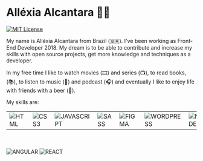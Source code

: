 
# Alléxia Alcantara 👩‍💻

[![MIT License](https://img.shields.io/badge/LinkedIn-0077B5?style=for-the-badge&logo=linkedin&logoColor=white)](https://www.linkedin.com/in/allexia-alcantara-79126871/)


My name is Alléxia Alcantara from Brazil (🇧🇷). I've been working as Front-End Developer 2018. My dream is to be able to contribute and increase my skills with open source projects, get more knowledge and techniques as a developer.

In my free time I like to watch movies (🎞️) and series (📺), to read books, (📚), to listen to music (🎵) and podcast (🎧) and eventually I like to enjoy life with friends with a beer (🍺).

My skills are:
<table>
  <tr>
    <td valign="top"><img alt="HTML" src="https://img.shields.io/badge/HTML5-E34F26?style=for-the-badge&logo=html5&logoColor=white" /></td>
    <td valign="top"><img alt="CSS3" src="https://img.shields.io/badge/CSS3-1572B6?style=for-the-badge&logo=css3&logoColor=white" /> </td>
    <td valign="top"><img alt="JAVASCRIPT" src="https://img.shields.io/badge/JavaScript-323330?style=for-the-badge&logo=javascript&logoColor=F7DF1E" /> </td>
    <td valign="top"><img alt="SASS" src="https://img.shields.io/badge/Sass-CC6699?style=for-the-badge&logo=sass&logoColor=white" /></td>
    <td valign="top"><img alt="FIGMA" src="https://img.shields.io/badge/Figma-F24E1E?style=for-the-badge&logo=figma&logoColor=white" /></td>
    <td valign="top"><img alt="WORDPRESS" src="https://img.shields.io/badge/Wordpress-21759B?style=for-the-badge&logo=wordpress&logoColor=white" /></td>
    <td valign="top"><img alt="NODE" src="https://img.shields.io/badge/Node.js-43853D?style=for-the-badge&logo=node.js&logoColor=white" /></td>
    
  </tr>
</table>

<br>
<br>

<img alt="ANGULAR" src="https://img.shields.io/badge/Angular-DD0031?style=for-the-badge&logo=angular&logoColor=white" /> 

<img alt="REACT" src="https://img.shields.io/badge/React-20232A?style=for-the-badge&logo=react&logoColor=61DAFB" />

